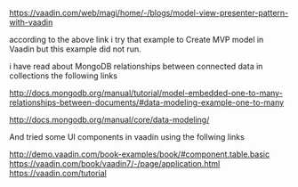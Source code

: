 https://vaadin.com/web/magi/home/-/blogs/model-view-presenter-pattern-with-vaadin

according to the above link i try that example to Create MVP model in Vaadin but this example did not run.


i have read about MongoDB relationships between connected data in collections the following links

http://docs.mongodb.org/manual/tutorial/model-embedded-one-to-many-relationships-between-documents/#data-modeling-example-one-to-many

http://docs.mongodb.org/manual/core/data-modeling/


And tried some UI components in vaadin using the follwing links

http://demo.vaadin.com/book-examples/book/#component.table.basic
https://vaadin.com/book/vaadin7/-/page/application.html
https://vaadin.com/tutorial
